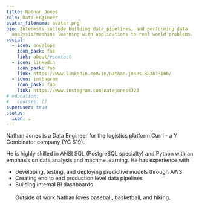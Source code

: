 ```yaml
---
title: Nathan Jones
role: Data Engineer
avatar_filename: avatar.png
bio: Interests include building data pipelines, and performing data
  analysis/machine learning with applications to real world problems.
social:
  - icon: envelope
    icon_pack: fas
    link: about/#contact
  - icon: linkedin
    icon_pack: fab
    link: https://www.linkedin.com/in/nathan-jones-8b2b1316b/
  - icon: instagram
    icon_pack: fab
    link: https://www.instagram.com/natejones4323
# education:
#   courses: []
superuser: true
status:
  icon: ☕️
---
```

N﻿athan Jones is a Data Engineer for the logistics platform Curri - a Y Combinator company (YC S19).

He is highly skilled in ANSI SQL (PostgreSQL specialty) and Python with an emphasis on data analysis and machine learning. 
He has experience with 
 * Developing, testing, and deploying predictive models through AWS
 * Creating end to end production level data pipelines
 * Building internal BI dashboards
 \
\
Outside of work Nathan loves baseball, basketball, and hiking.